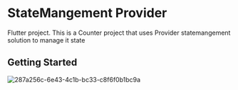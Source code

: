 # StateMangement Provider

 Flutter project.
 This is a Counter project that uses Provider statemangement solution to manage it state
 
 
 

## Getting Started

![287a256c-6e43-4c1b-bc33-c8f6f0b1bc9a](https://user-images.githubusercontent.com/56762506/158149873-afbde733-108d-4b98-b2df-a82038efa29e.gif)
